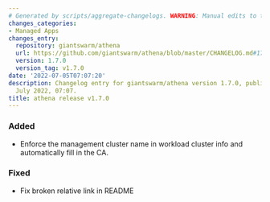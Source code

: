```yaml
---
# Generated by scripts/aggregate-changelogs. WARNING: Manual edits to this files will be overwritten.
changes_categories:
- Managed Apps
changes_entry:
  repository: giantswarm/athena
  url: https://github.com/giantswarm/athena/blob/master/CHANGELOG.md#170---2022-07-05
  version: 1.7.0
  version_tag: v1.7.0
date: '2022-07-05T07:07:20'
description: Changelog entry for giantswarm/athena version 1.7.0, published on 05
  July 2022, 07:07.
title: athena release v1.7.0
---
```


### Added
- Enforce the management cluster name in workload cluster info and automatically fill in the CA.
### Fixed
- Fix broken relative link in README
